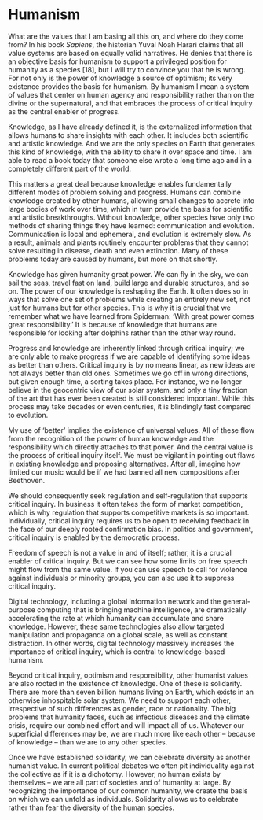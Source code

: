 # Humanism

What are the values that I am basing all this on, and where do they come from? In his book *Sapiens*, the historian Yuval Noah Harari claims that all value systems are based on equally valid narratives. He denies that there is an objective basis for humanism to support a privileged position for humanity as a species [18], but I will try to convince you that he is wrong. For not only is the power of knowledge a source of optimism; its very existence provides the basis for humanism. By humanism I mean a system of values that center on human agency and responsibility rather than on the divine or the supernatural, and that embraces the process of critical inquiry as the central enabler of progress.

Knowledge, as I have already defined it, is the externalized information that allows humans to share insights with each other. It includes both scientific and artistic knowledge. And we are the only species on Earth that generates this kind of knowledge, with the ability to share it over space and time. I am able to read a book today that someone else wrote a long time ago and in a completely different part of the world.

This matters a great deal because knowledge enables fundamentally different modes of problem solving and progress. Humans can combine knowledge created by other humans, allowing small changes to accrete into large bodies of work over time, which in turn provide the basis for scientific and artistic breakthroughs. Without knowledge, other species have only two methods of sharing things they have learned: communication and evolution. Communication is local and ephemeral, and evolution is extremely slow. As a result, animals and plants routinely encounter problems that they cannot solve resulting in disease, death and even extinction. Many of these problems today are caused by humans, but more on that shortly.

Knowledge has given humanity great power. We can fly in the sky, we can sail the seas, travel fast on land, build large and durable structures, and so on. The power of our knowledge is reshaping the Earth. It often does so in ways that solve one set of problems while creating an entirely new set, not just for humans but for other species. This is why it is crucial that we remember what we have learned from Spiderman: ‘With great power comes great responsibility.’ It is because of knowledge that humans are responsible for looking after dolphins rather than the other way round.
 
Progress and knowledge are inherently linked through critical inquiry; we are only able to make progress if we are capable of identifying some ideas as better than others. Critical inquiry is by no means linear, as new ideas are not always better than old ones. Sometimes we go off in wrong directions, but given enough time, a sorting takes place. For instance, we no longer believe in the geocentric view of our solar system, and only a tiny fraction of the art that has ever been created is still considered important. While this process may take decades or even centuries, it is blindingly fast compared to evolution.
 
My use of ‘better’ implies the existence of universal values. All of these flow from the recognition of the power of human knowledge and the responsibility which directly attaches to that power. And the central value is the process of critical inquiry itself. We must be vigilant in pointing out flaws in existing knowledge and proposing alternatives. After all, imagine how limited our music would be if we had banned all new compositions after Beethoven.
 
We should consequently seek regulation and self-regulation that supports critical inquiry. In business it often takes the form of market competition, which is why regulation that supports competitive markets is so important. Individually, critical inquiry requires us to be open to receiving feedback in the face of our deeply rooted confirmation bias. In politics and government, critical inquiry is enabled by the democratic process.
 
Freedom of speech is not a value in and of itself; rather, it is a crucial enabler of critical inquiry. But we can see how some limits on free speech might flow from the same value. If you can use speech to call for violence against individuals or minority groups, you can also use it to suppress critical inquiry.
 
Digital technology, including a global information network and the general-purpose computing that is bringing machine intelligence, are dramatically accelerating the rate at which humanity can accumulate and share knowledge. However, these same technologies also allow targeted manipulation and propaganda on a global scale, as well as constant distraction. In other words, digital technology massively increases the importance of critical inquiry, which is central to knowledge-based humanism.
 
Beyond critical inquiry, optimism and responsibility, other humanist values are also rooted in the existence of knowledge. One of these is solidarity. There are more than seven billion humans living on Earth, which exists in an otherwise inhospitable solar system. We need to support each other, irrespective of such differences as gender, race or nationality. The big problems that humanity faces, such as infectious diseases and the climate crisis, require our combined effort and will impact all of us. Whatever our superficial differences may be, we are much more like each other – because of knowledge – than we are to any other species.

Once we have established solidarity, we can celebrate diversity as another humanist value. In current political debates we often pit individuality against the collective as if it is a dichotomy. However, no human exists by themselves – we are all part of societies and of humanity at large. By recognizing the importance of our common humanity, we create the basis on which we can unfold as individuals. Solidarity allows us to celebrate rather than fear the diversity of the human species.
